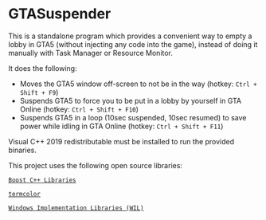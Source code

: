 # GTASuspender

This is a standalone program which provides a convenient way to empty a lobby in GTA5 (without injecting any code into the game), instead of doing it manually with Task Manager or Resource Monitor.

It does the following:
- Moves the GTA5 window off-screen to not be in the way (hotkey: `Ctrl + Shift + F9`)
- Suspends GTA5 to force you to be put in a lobby by yourself in GTA Online (hotkey: `Ctrl + Shift + F10`)
- Suspends GTA5 in a loop (10sec suspended, 10sec resumed) to save power while idling in GTA Online (hotkey: `Ctrl + Shift + F11`)

Visual C++ 2019 redistributable must be installed to run the provided binaries.

This project uses the following open source libraries:

[`Boost C++ Libraries`](https://github.com/boostorg/boost)

[`termcolor`](https://github.com/ikalnytskyi/termcolor)

[`Windows Implementation Libraries (WIL)`](https://github.com/microsoft/wil)